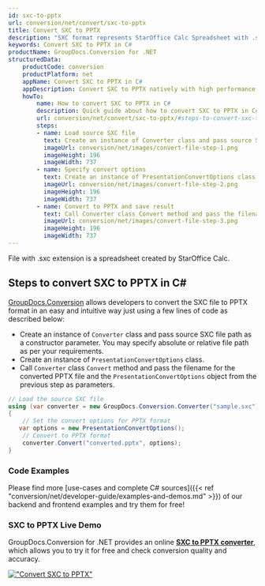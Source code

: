 ```yaml
---
id: sxc-to-pptx
url: conversion/net/convert/sxc-to-pptx
title: Convert SXC to PPTX
description: "SXC format represents StarOffice Calc Spreadsheet with .sxc extension. Learn how to convert SXC to PPTX file programmatically in C# language using GroupDocs.Conversion for .NET library."
keywords: Convert SXC to PPTX in C#
productName: GroupDocs.Conversion for .NET
structuredData:
    productCode: conversion
    productPlatform: net
    appName: Convert SXC to PPTX in C#
    appDescription: Convert SXC to PPTX natively with high performance using C# language and server side GroupDocs.Conversion for .NET APIs, without the use of any software like Microsoft or Open Office.
    howTo:
        name: How to convert SXC to PPTX in C# 
        description: Quick guide about how to convert SXC to PPTX in C# with high performance and accuracy.
        url: conversion/net/convert/sxc-to-pptx/#steps-to-convert-sxc-to-pptx-in-c
        steps:
        - name: Load source SXC file 
          text: Create an instance of Converter class and pass source SXC file path as a constructor parameter. You may specify absolute or relative file path as per your requirements. 
          imageUrl: conversion/net/images/convert-file-step-1.png
          imageHeight: 196
          imageWidth: 737
        - name: Specify convert options 
          text: Create an instance of PresentationConvertOptions class.
          imageUrl: conversion/net/images/convert-file-step-2.png
          imageHeight: 196
          imageWidth: 737
        - name: Convert to PPTX and save result 
          text: Call Converter class Convert method and pass the filename for the converted HTML file and the PresentationConvertOptions object from the previous step as parameters.
          imageUrl: conversion/net/images/convert-file-step-3.png
          imageHeight: 196
          imageWidth: 737
---
```


File with .sxc extension is a spreadsheet created by StarOffice Calc.

## Steps to convert SXC to PPTX in C#

[GroupDocs.Conversion](https://products.groupdocs.com/conversion/net) allows developers to convert the SXC file to PPTX format in an easy and intuitive way just using a few lines of code as described below:

* Create an instance of `Converter` class and pass source SXC file path as a constructor parameter. You may specify absolute or relative file path as per your requirements. 
* Create an instance of `PresentationConvertOptions` class.
* Call `Converter` class `Convert` method and pass the filename for the converted PPTX file and the `PresentationConvertOptions` object from the previous step as parameters.

```csharp
// Load the source SXC file
using (var converter = new GroupDocs.Conversion.Converter("sample.sxc"))
{
    // Set the convert options for PPTX format
   var options = new PresentationConvertOptions();
    // Convert to PPTX format
    converter.Convert("converted.pptx", options);
}
```

### Code Examples

Please find more [use-cases and complete C# sources]({{< ref "conversion/net/developer-guide/examples-and-demos.md" >}}) of our backend and frontend examples and try them for free!

### SXC to PPTX Live Demo

GroupDocs.Conversion for .NET provides an online [**SXC to PPTX converter**](https://products.groupdocs.app/conversion/sxc-to-pptx), which allows you to try it for free and check conversion quality and accuracy.

[!["Convert SXC to PPTX"](conversion/net/images/convert-to-pptx/convert-sxc-to-pptx.png)](https://products.groupdocs.app/conversion/sxc-to-pptx)